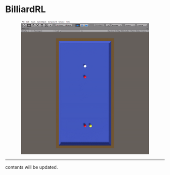# BilliardRL

<center><img src=./resrc/BilliardRL.gif width=80%></center>


---
contents will be updated.

